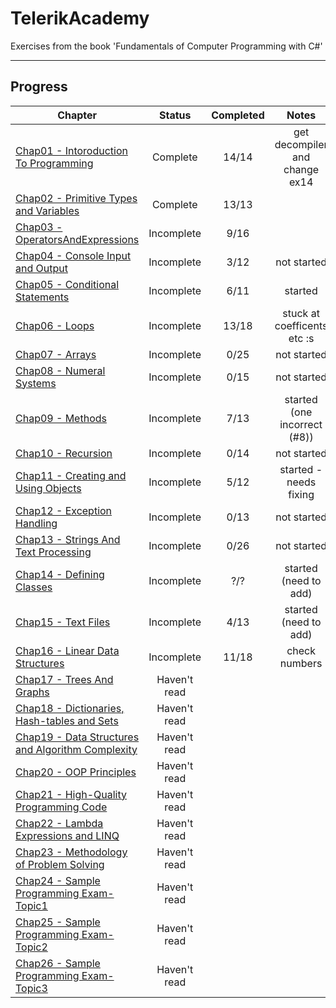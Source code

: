 # TelerikAcademy
Exercises from the book 'Fundamentals of Computer Programming with C#'

---

## Progress
| Chapter                                                                                            | Status      | Completed  |Notes                  |
| ---------------------------------------------------------------------------------------------------|:-----------:|:---:|:----------------------------:|
|[Chap01 - Intoroduction To Programming](/FOCSCS_Master/Chap01_IntroductionToProgramming.cs)                        |Complete     |14/14|get decompiler and change ex14|
|[Chap02 - Primitive Types and Variables](/FOCSCS_Master/Chap02_PrimitiveTypesAndVariables.cs)                      |Complete     |13/13|
|[Chap03 - OperatorsAndExpressions](/FOCSCS_Master/Chap03_OperatorsAndExpressions.cs)                               |Incomplete   |9/16 |
|[Chap04 - Console Input and Output](/FOCSCS_Master/Chap04_ConsoleInputAndOutput.cs)                                |Incomplete   |3/12 | not started  
|[Chap05 - Conditional Statements](/FOCSCS_Master/Chap05_ConditionalStatements.cs)                                  |Incomplete   |6/11 | started
|[Chap06 - Loops](/FOCSCS_Master/Chap06_Loops.cs)                                                                   |Incomplete   |13/18| stuck at coefficents etc :s
|[Chap07 - Arrays](/FOCSCS_Master/Chap07_Arrays.cs)                                                                 |Incomplete   |0/25 | not started
|[Chap08 - Numeral Systems](/FOCSCS_Master/Chap08_NumeralSystems.cs)                                                |Incomplete   |0/15 | not started
|[Chap09 - Methods](/FOCSCS_Master/Chap09_Methods.cs)                                                               |Incomplete   |7/13 | started (one incorrect (#8))
|[Chap10 - Recursion](/FOCSCS_Master/Chap10_Recursion.cs)                                                           |Incomplete   |0/14 | not started
|[Chap11 - Creating and Using Objects](/FOCSCS_Master/Chap11_CreatingAndUsingObjects.cs)                            |Incomplete   |5/12 | started -needs fixing
|[Chap12 - Exception Handling](/FOCSCS_Master/Chap12_ExceptionHandling.cs)                                          |Incomplete   |0/13 | not started
|[Chap13 - Strings And Text Processing](/FOCSCS_Master/Chap13_StringsAndTextProcessing.cs)                          |Incomplete   |0/26 | not started
|[Chap14 - Defining Classes](/FOCSCS_Master/Chap14_DefiningClasses.cs)                                              |Incomplete   |?/?  | started (need to add)
|[Chap15 - Text Files](/FOCSCS_Master/Chap15_TextFiles.cs)                                                          |Incomplete   |4/13  | started (need to add)
|[Chap16 - Linear Data Structures](/FOCSCS_Master/Chap16_LinearDataStructures.cs)                                   |Incomplete   |11/18|check numbers
|[Chap17 - Trees And Graphs](/FOCSCS_Master/Chap17_TreesAndGraphs.cs)                                               |Haven't read |
|[Chap18 - Dictionaries, Hash-tables and Sets](/FOCSCS_Master/Chap18_DictionariesHash-TablesAndSets.cs)             |Haven't read |
|[Chap19 - Data Structures and Algorithm Complexity](/FOCSCS_Master/Chap19_DataStructuresAndAlgorithmComplexity.cs) |Haven't read |
|[Chap20 - OOP Principles](/FOCSCS_Master/Chap20_Object-OrientedProgrammingPrinciples.cs)                           |Haven't read |
|[Chap21 - High-Quality Programming Code](/FOCSCS_Master/Chap21_High-QualityProgrammingCode.cs)                     |Haven't read |
|[Chap22 - Lambda Expressions and LINQ](/FOCSCS_Master/Chap22_LambdaExpressionsAndLINQ.cs)                          |Haven't read |
|[Chap23 - Methodology of Problem Solving](/FOCSCS_Master/Chap23_MethodologyOfProblemSolving.cs)                    |Haven't read |
|[Chap24 - Sample Programming Exam-Topic1](/FOCSCS_Master/Chap24_SampleProgrammingExam-Topic1.cs)                   |Haven't read |
|[Chap25 - Sample Programming Exam-Topic2](/FOCSCS_Master/Chap25_SampleProgrammingExam-Topic2.cs)                   |Haven't read |
|[Chap26 - Sample Programming Exam-Topic3](/FOCSCS_Master/Chap26_SampleProgrammingExam-Topic3.cs.cs)                |Haven't read |
